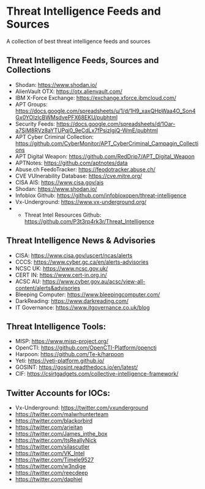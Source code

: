 # Threat Intelligence Feeds and Sources

A collection of best threat intelligence feeds and sources

## Threat Intelligence Feeds, Sources and Collections
- Shodan: https://www.shodan.io/
- AlienVault OTX: https://otx.alienvault.com/
- IBM X-Force Exchange: https://exchange.xforce.ibmcloud.com/
- APT Groups: https://docs.google.com/spreadsheets/u/1/d/1H9_xaxQHpWaa4O_Son4Gx0YOIzlcBWMsdvePFX68EKU/pubhtml
- Security Feeds: https://docs.google.com/spreadsheets/d/1Oar-a7SiM8RVz8aYTUPqj0_9eCdLx7fPsjzIgiQ-WmE/pubhtml
- APT Cyber Criminal Collection: https://github.com/CyberMonitor/APT_CyberCriminal_Campagin_Collections
- APT Digital Weapon: https://github.com/RedDrip7/APT_Digital_Weapon
- APTNotes: https://github.com/aptnotes/data
- Abuse.ch FeedoTracker: https://feodotracker.abuse.ch/
- CVE VUlnerability Database: https://cve.mitre.org/
- CISA AIS: https://www.cisa.gov/ais
- Shodan: https://www.shodan.io/
- Infoblox Github: https://github.com/infobloxopen/threat-intelligence
- Vx-Underground: https://www.vx-underground.org/
- - Threat Intel Resources Github: https://github.com/P3t3rp4rk3r/Threat_Intelligence

## Threat Intelligence News & Advisories
- CISA: https://www.cisa.gov/uscert/ncas/alerts
- CCCS: https://www.cyber.gc.ca/en/alerts-advisories
- NCSC UK: https://www.ncsc.gov.uk/
- CERT IN: https://www.cert-in.org.in/
- ACSC AU: https://www.cyber.gov.au/acsc/view-all-content/alerts&advisories
- Bleeping Computer: https://www.bleepingcomputer.com/
- DarkReading: https://www.darkreading.com/
- IT Governance: https://www.itgovernance.co.uk/blog

## Threat Intelligence Tools:
- MISP: https://www.misp-project.org/
- OpenCTI: https://github.com/OpenCTI-Platform/opencti
- Harpoon: https://github.com/Te-k/harpoon
- Yeti: https://yeti-platform.github.io/
- GOSINT: https://gosint.readthedocs.io/en/latest/
- CIF: https://csirtgadgets.com/collective-intelligence-framework/

## Twitter Accounts for IOCs:
- Vx-Underground: https://twitter.com/vxunderground
- https://twitter.com/malwrhunterteam
- https://twitter.com/blackorbird
- https://twitter.com/arieitan
- https://twitter.com/James_inthe_box
- https://twitter.com/ItsReallyNick
- https://twitter.com/silascutler
- https://twitter.com/VK_Intel
- https://twitter.com/Timele9527
- https://twitter.com/w3ndige
- https://twitter.com/reecdeep
- https://twitter.com/daphiel
